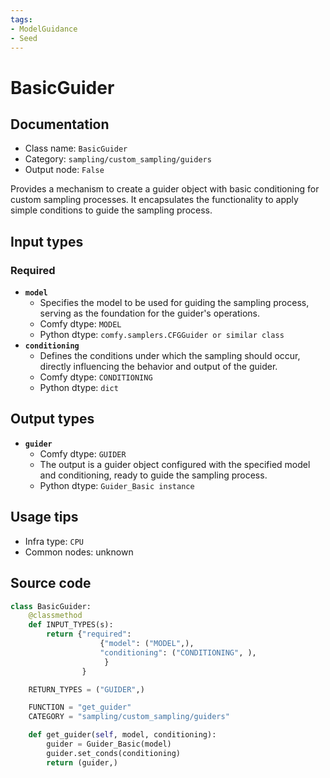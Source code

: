 ```yaml
---
tags:
- ModelGuidance
- Seed
---
```


# BasicGuider
## Documentation
- Class name: `BasicGuider`
- Category: `sampling/custom_sampling/guiders`
- Output node: `False`

Provides a mechanism to create a guider object with basic conditioning for custom sampling processes. It encapsulates the functionality to apply simple conditions to guide the sampling process.
## Input types
### Required
- **`model`**
    - Specifies the model to be used for guiding the sampling process, serving as the foundation for the guider's operations.
    - Comfy dtype: `MODEL`
    - Python dtype: `comfy.samplers.CFGGuider or similar class`
- **`conditioning`**
    - Defines the conditions under which the sampling should occur, directly influencing the behavior and output of the guider.
    - Comfy dtype: `CONDITIONING`
    - Python dtype: `dict`
## Output types
- **`guider`**
    - Comfy dtype: `GUIDER`
    - The output is a guider object configured with the specified model and conditioning, ready to guide the sampling process.
    - Python dtype: `Guider_Basic instance`
## Usage tips
- Infra type: `CPU`
- Common nodes: unknown


## Source code
```python
class BasicGuider:
    @classmethod
    def INPUT_TYPES(s):
        return {"required":
                    {"model": ("MODEL",),
                    "conditioning": ("CONDITIONING", ),
                     }
                }

    RETURN_TYPES = ("GUIDER",)

    FUNCTION = "get_guider"
    CATEGORY = "sampling/custom_sampling/guiders"

    def get_guider(self, model, conditioning):
        guider = Guider_Basic(model)
        guider.set_conds(conditioning)
        return (guider,)

```
